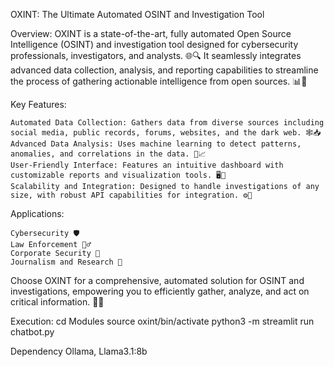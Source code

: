 OXINT: The Ultimate Automated OSINT and Investigation Tool

Overview:
OXINT is a state-of-the-art, fully automated Open Source Intelligence (OSINT) and investigation tool designed for cybersecurity professionals, investigators, and analysts. 🌐🔍 It seamlessly integrates advanced data collection, analysis, and reporting capabilities to streamline the process of gathering actionable intelligence from open sources. 📊🚀



Key Features:

    Automated Data Collection: Gathers data from diverse sources including social media, public records, forums, websites, and the dark web. 🕸️📥
    Advanced Data Analysis: Uses machine learning to detect patterns, anomalies, and correlations in the data. 🧠📈
    User-Friendly Interface: Features an intuitive dashboard with customizable reports and visualization tools. 🖥️📑
    Scalability and Integration: Designed to handle investigations of any size, with robust API capabilities for integration. ⚙️🔗



Applications:

    Cybersecurity 🛡️
    Law Enforcement 👮‍♂️
    Corporate Security 🏢
    Journalism and Research 📰

Choose OXINT for a comprehensive, automated solution for OSINT and investigations, empowering you to efficiently gather, analyze, and act on critical information. 🌟📖

Execution:
cd Modules
source oxint/bin/activate
python3 -m streamlit run chatbot.py

Dependency Ollama, Llama3.1:8b
